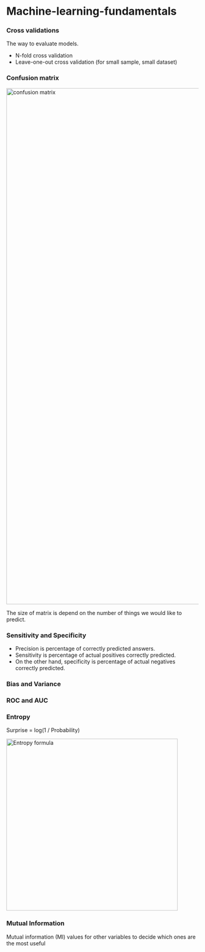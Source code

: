 # Machine-learning-fundamentals

### Cross validations

The way to evaluate models.
- N-fold cross validation
- Leave-one-out cross validation (for small sample, small dataset)

### Confusion matrix
<img width="1348" alt="confusion matrix" src="https://user-images.githubusercontent.com/10975154/218751202-2538e507-a153-4936-ae1d-a8d05e385da9.png">

The size of matrix is depend on the number of things we would like to predict.

### Sensitivity and Specificity
- Precision is percentage of correctly predicted answers.
- Sensitivity is percentage of actual positives correctly predicted.
- On the other hand, specificity is percentage of actual negatives correctly predicted.

### Bias and Variance


### ROC and AUC

### Entropy

Surprise = log(1 / Probability)

<img width="449" alt="Entropy formula" src="https://user-images.githubusercontent.com/10975154/219049595-bd27ea09-a67f-4e0d-8698-6ffeb69c44c9.png">

### Mutual Information
Mutual information (MI) values for other variables to decide which ones are the most useful

